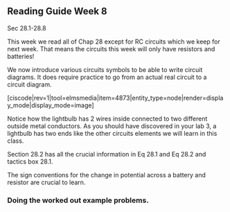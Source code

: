 ## Reading Guide Week 8

<stop-note title="Read Knight 4ed" icon="stopnoteicons:book-icon">
<span slot="message">Sec 28.1-28.8</span>
</stop-note>

This week we read all of Chap 28 except for RC circuits which we keep for next week. That means the circuits this week will only have resistors and batteries!

We now introduce various circuits symbols to be able to write circuit diagrams. It does require practice to go from an actual real circuit to a circuit diagram. 

[ciscode|rev=1|tool=elmsmedia|item=4873|entity_type=node|render=display_mode|display_mode=image]

<lrndesign-sidenote label="Instructor Note" icon="bookmark" bg-color="#c2e5f2">
Notice how the lightbulb has 2 wires inside connected to two different outside metal conductors. As you should have discovered in your lab 3, a lightbulb has two ends like the other circuits elements we will learn in this class. 
</lrndesign-sidenote>

Section 28.2 has all the crucial information in Eq 28.1 and Eq 28.2 and tactics box 28.1.
 
<lrndesign-sidenote label="Definition" icon="bookmark" bg-color="#c2c2a3">
The sign conventions for the change in potential across a battery and resistor are crucial to learn. 
</lrndesign-sidenote>



### Doing the worked out example problems. 
 